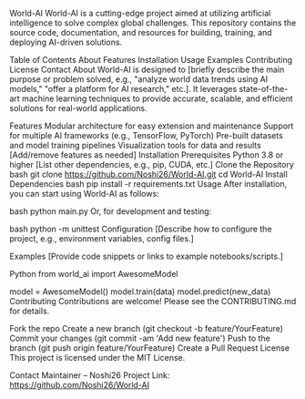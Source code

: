 World-AI
World-AI is a cutting-edge project aimed at utilizing artificial intelligence to solve complex global challenges. This repository contains the source code, documentation, and resources for building, training, and deploying AI-driven solutions.

Table of Contents
About
Features
Installation
Usage
Examples
Contributing
License
Contact
About
World-AI is designed to [briefly describe the main purpose or problem solved, e.g., "analyze world data trends using AI models," "offer a platform for AI research," etc.].
It leverages state-of-the-art machine learning techniques to provide accurate, scalable, and efficient solutions for real-world applications.

Features
Modular architecture for easy extension and maintenance
Support for multiple AI frameworks (e.g., TensorFlow, PyTorch)
Pre-built datasets and model training pipelines
Visualization tools for data and results
[Add/remove features as needed]
Installation
Prerequisites
Python 3.8 or higher
[List other dependencies, e.g., pip, CUDA, etc.]
Clone the Repository
bash
git clone https://github.com/Noshi26/World-AI.git
cd World-AI
Install Dependencies
bash
pip install -r requirements.txt
Usage
After installation, you can start using World-AI as follows:

bash
python main.py
Or, for development and testing:

bash
python -m unittest
Configuration
[Describe how to configure the project, e.g., environment variables, config files.]

Examples
[Provide code snippets or links to example notebooks/scripts.]

Python
from world_ai import AwesomeModel

model = AwesomeModel()
model.train(data)
model.predict(new_data)
Contributing
Contributions are welcome! Please see the CONTRIBUTING.md for details.

Fork the repo
Create a new branch (git checkout -b feature/YourFeature)
Commit your changes (git commit -am 'Add new feature')
Push to the branch (git push origin feature/YourFeature)
Create a Pull Request
License
This project is licensed under the MIT License.

Contact
Maintainer – Noshi26
Project Link: https://github.com/Noshi26/World-AI
